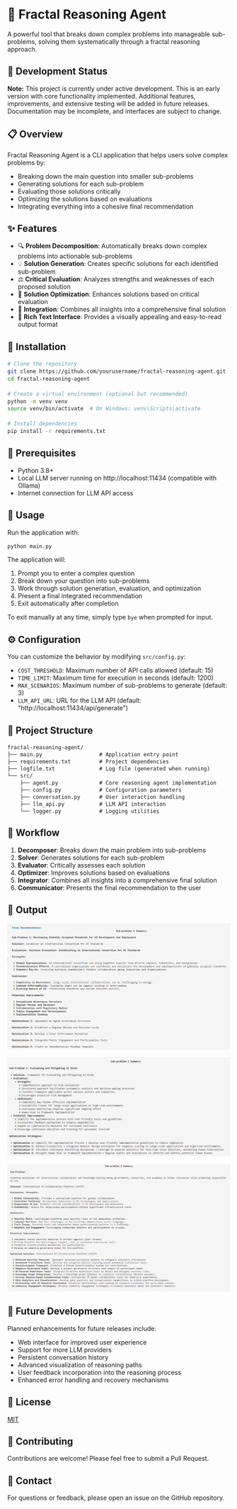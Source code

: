 # 🧠 Fractal Reasoning Agent

A powerful tool that breaks down complex problems into manageable sub-problems, solving them systematically through a fractal reasoning approach.

## 🚧 Development Status
**Note:** This project is currently under active development. This is an early version with core functionality implemented. Additional features, improvements, and extensive testing will be added in future releases. Documentation may be incomplete, and interfaces are subject to change.

## 📋 Overview

Fractal Reasoning Agent is a CLI application that helps users solve complex problems by:
- Breaking down the main question into smaller sub-problems
- Generating solutions for each sub-problem
- Evaluating those solutions critically
- Optimizing the solutions based on evaluations
- Integrating everything into a cohesive final recommendation

## ✨ Features

- 🔍 **Problem Decomposition**: Automatically breaks down complex problems into actionable sub-problems
- 💡 **Solution Generation**: Creates specific solutions for each identified sub-problem
- ⚖️ **Critical Evaluation**: Analyzes strengths and weaknesses of each proposed solution
- 🔧 **Solution Optimization**: Enhances solutions based on critical evaluation
- 🔄 **Integration**: Combines all insights into a comprehensive final solution
- 🎨 **Rich Text Interface**: Provides a visually appealing and easy-to-read output format

## 🚀 Installation

```bash
# Clone the repository
git clone https://github.com/yourusername/fractal-reasoning-agent.git
cd fractal-reasoning-agent

# Create a virtual environment (optional but recommended)
python -m venv venv
source venv/bin/activate  # On Windows: venv\Scripts\activate

# Install dependencies
pip install -r requirements.txt
```

## 🔧 Prerequisites

- Python 3.8+
- Local LLM server running on http://localhost:11434 (compatible with Ollama)
- Internet connection for LLM API access

## 📝 Usage

Run the application with:

```bash
python main.py
```

The application will:
1. Prompt you to enter a complex question
2. Break down your question into sub-problems
3. Work through solution generation, evaluation, and optimization
4. Present a final integrated recommendation
5. Exit automatically after completion

To exit manually at any time, simply type `bye` when prompted for input.

## ⚙️ Configuration

You can customize the behavior by modifying `src/config.py`:

- `COST_THRESHOLD`: Maximum number of API calls allowed (default: 15)
- `TIME_LIMIT`: Maximum time for execution in seconds (default: 1200)
- `MAX_SCENARIOS`: Maximum number of sub-problems to generate (default: 3)
- `LLM_API_URL`: URL for the LLM API (default: "http://localhost:11434/api/generate")

## 📁 Project Structure

```
fractal-reasoning-agent/
├── main.py                  # Application entry point
├── requirements.txt         # Project dependencies
├── logfile.txt              # Log file (generated when running)
└── src/
    ├── agent.py             # Core reasoning agent implementation
    ├── config.py            # Configuration parameters
    ├── conversation.py      # User interaction handling
    ├── llm_api.py           # LLM API interaction
    └── logger.py            # Logging utilities
```

## 🔄 Workflow

1. **Decomposer**: Breaks down the main problem into sub-problems
2. **Solver**: Generates solutions for each sub-problem
3. **Evaluator**: Critically assesses each solution
4. **Optimizer**: Improves solutions based on evaluations
5. **Integrator**: Combines all insights into a comprehensive final solution
6. **Communicator**: Presents the final recommendation to the user


## 📸 Output

![Alt text](./img/1.png)

![Alt text](./img/2.png)

![Alt text](./img/3.png)


## 🔮 Future Developments
Planned enhancements for future releases include:

- Web interface for improved user experience
- Support for more LLM providers
- Persistent conversation history
- Advanced visualization of reasoning paths
- User feedback incorporation into the reasoning process
- Enhanced error handling and recovery mechanisms

## 📜 License

[MIT](LICENSE)

## 🤝 Contributing

Contributions are welcome! Please feel free to submit a Pull Request.

## 📧 Contact

For questions or feedback, please open an issue on the GitHub repository.

